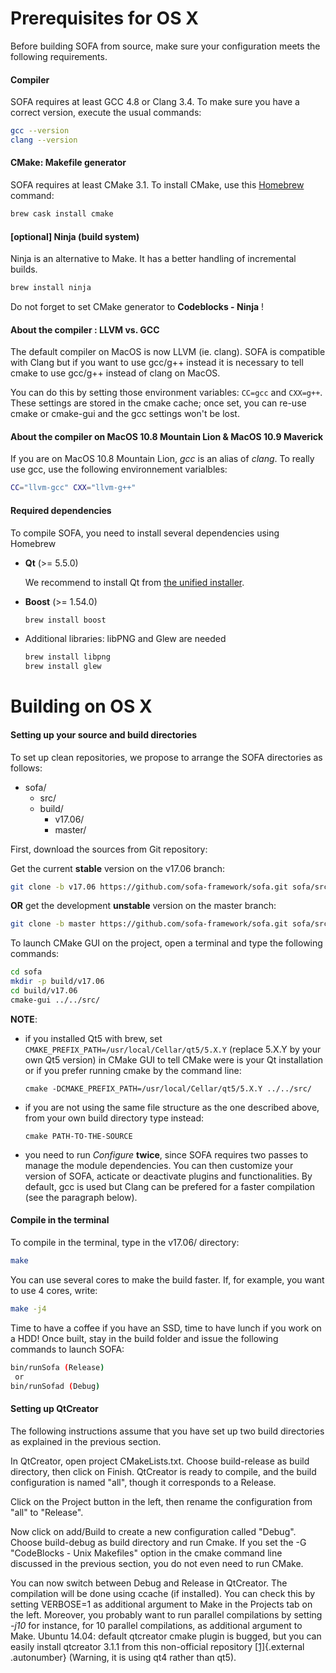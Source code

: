 Prerequisites for OS X
======================


Before building SOFA from source, make sure your configuration meets the
following requirements.


#### Compiler

SOFA requires at least GCC 4.8 or Clang 3.4. To make sure you have a correct version, execute the usual
commands:
```bash
gcc --version
clang --version
```


#### CMake: Makefile generator

SOFA requires at least CMake 3.1. To install CMake, use this
[Homebrew](http://brew.sh/ "Homebrew") command:

```bash
brew cask install cmake
```


#### [optional] Ninja (build system)

Ninja is an alternative to Make. It has a better handling of incremental builds.

``` {.bash .optional}
brew install ninja
```

Do not forget to set CMake generator to **Codeblocks - Ninja** !


#### About the compiler : LLVM vs. GCC

The default compiler on MacOS is now LLVM (ie. clang). SOFA is compatible with Clang but if you want to use gcc/g++ instead it is
necessary to tell cmake to use gcc/g++ instead of clang on MacOS.

You can do this by setting those environment variables: `CC=gcc` and
`CXX=g++`. These settings are stored in the cmake cache; once set, you
can re-use cmake or cmake-gui and the gcc settings won't be lost.


#### About the compiler on MacOS 10.8 Mountain Lion & MacOS 10.9 Maverick

If you are on MacOS 10.8 Mountain Lion, *gcc* is an alias of *clang*. To really
use gcc, use the following environnement varialbles:

```bash
CC="llvm-gcc" CXX="llvm-g++"
```


#### Required dependencies

To compile SOFA, you need to install several dependencies using Homebrew

-   **Qt** (>= 5.5.0)

    We recommend to install Qt from [the unified installer](http://download.qt.io/official_releases/online_installers).  

-   **Boost** (>= 1.54.0)

    ```bash
    brew install boost
    ```

-   Additional libraries: libPNG and Glew are needed

    ```bash
    brew install libpng
    brew install glew
    ```


Building on OS X
=================================================


#### Setting up your source and build directories

To set up clean repositories, we propose to arrange the SOFA directories
as follows:

-   sofa/
    -   src/
    -   build/
        -   v17.06/
        -   master/

First, download the sources from Git repository:

Get the current **stable** version on the v17.06 branch:
``` {.bash .stable}
git clone -b v17.06 https://github.com/sofa-framework/sofa.git sofa/src
```

**OR** get the development **unstable** version on the master branch:
``` {.bash .unstable}
git clone -b master https://github.com/sofa-framework/sofa.git sofa/src
```

To launch CMake GUI on the project, open a terminal and type the following commands:

```bash
cd sofa
mkdir -p build/v17.06
cd build/v17.06
cmake-gui ../../src/
```

**NOTE**:

-   if you installed Qt5 with brew, set `CMAKE_PREFIX_PATH=/usr/local/Cellar/qt5/5.X.Y` (replace 5.X.Y by your own Qt5 version) in CMake GUI to tell CMake were is your Qt installation  
or if you prefer running cmake by the command line:

    ```
    cmake -DCMAKE_PREFIX_PATH=/usr/local/Cellar/qt5/5.X.Y ../../src/
    ```
    
-   if you are not using the same file structure as the one described above, from your own build directory type instead:

    ```
    cmake PATH-TO-THE-SOURCE
    ```
    
-   you need to run  *Configure* **twice**, since SOFA requires two passes to manage the module dependencies. You can then customize your version of SOFA, acticate or deactivate plugins and functionalities. By default, gcc is used but Clang can be prefered for a faster compilation (see the paragraph below).


#### Compile in the terminal

To compile in the terminal, type in the v17.06/ directory:

```bash
make
```

You can use several cores to make the build faster. If, for example, you
want to use 4 cores, write:

```bash
make -j4
```

Time to have a coffee if you have an SSD, time to have lunch if you work
on a HDD! Once built, stay in the build folder and issue the following
commands to launch SOFA:

```bash
bin/runSofa (Release)
 or
bin/runSofad (Debug)
```


#### Setting up QtCreator

The following instructions assume that you have set up two build
directories as explained in the previous section.

In QtCreator, open project CMakeLists.txt. Choose build-release as build
directory, then click on Finish. QtCreator is ready to compile, and the
build configuration is named "all", though it corresponds to a Release.

Click on the Project button in the left, then rename the configuration
from "all" to "Release".

Now click on add/Build to create a new configuration called "Debug".
Choose build-debug as build directory and run Cmake. If you set the -G
"CodeBlocks - Unix Makefiles" option in the cmake command line discussed
in the previous section, you do not even need to run CMake.

You can now switch between Debug and Release in QtCreator. The
compilation will be done using ccache (if installed). You can check this
by setting VERBOSE=1 as additional argument to Make in the Projects tab
on the left. Moreover, you probably want to run parallel compilations by
setting *-j10* for instance, for 10 parallel compilations, as additional
argument to Make. Ubuntu 14.04: default qtcreator cmake plugin is
bugged, but you can easily install qtcreator 3.1.1 from this
non-official repository
[\[1\]](https://launchpad.net/~alexey-ivanov/+archive/qtcreator "https://launchpad.net/~alexey-ivanov/+archive/qtcreator"){.external
.autonumber} (Warning, it is using qt4 rather than qt5).

